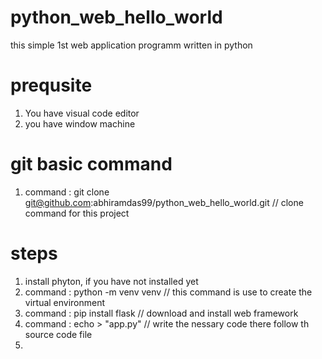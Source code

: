 # python_web_hello_world
this simple 1st web application programm written in python 

# prequsite 
1) You have visual code editor 
2) you have window machine

# git basic command 
1) command :  git clone git@github.com:abhiramdas99/python_web_hello_world.git   // clone command  for this project

# steps 
1) install phyton, if you have not installed  yet
2) command :  python -m venv venv    // this command is use to create the virtual environment 
3) command : pip install flask  // download and install web framework
4) command : echo > "app.py"    // write the nessary code there follow th source code file 
5) 
